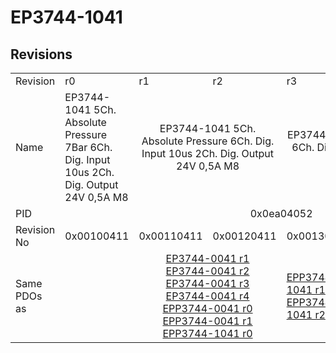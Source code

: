 # EP3744-1041

## Revisions
<table>
<tr>
<td>Revision</td>
<td>r0</td>
<td>r1</td>
<td>r2</td>
<td>r3</td>
<td>r4</td>
<td>r5</td>
</tr>
<tr>
<td>Name</td>
<td>EP3744-1041 5Ch. Absolute Pressure 7Bar 6Ch. Dig. Input 10us 2Ch. Dig. Output 24V 0,5A M8</td>
<td colspan=2 align="center">EP3744-1041 5Ch. Absolute Pressure 6Ch. Dig. Input 10us 2Ch. Dig. Output 24V 0,5A M8</td>
<td colspan=3 align="center">EP3744-1041 5Ch. Absolute Pressure 7Bar 6Ch. Dig. Input 10us 2Ch. Dig. Output 24V 0,5A M8</td>
</tr>
<tr>
<td>PID</td>
<td colspan=6 align="center">0x0ea04052</td>
</tr>
<tr>
<td>Revision No</td>
<td>0x00100411</td>
<td>0x00110411</td>
<td>0x00120411</td>
<td>0x00130411</td>
<td>0x00140411</td>
<td>0x00150411</td>
</tr>
<tr>
<td>Same PDOs as</td>
<td></td>
<td colspan=2 align="center"><a href="EP3744-0041.md">EP3744-0041 r1</a><br/><a href="EP3744-0041.md">EP3744-0041 r2</a><br/><a href="EP3744-0041.md">EP3744-0041 r3</a><br/><a href="EP3744-0041.md">EP3744-0041 r4</a><br/><a href="EPP3744-0041.md">EPP3744-0041 r0</a><br/><a href="EPP3744-0041.md">EPP3744-0041 r1</a><br/><a href="EPP3744-1041.md">EPP3744-1041 r0</a></td>
<td><a href="EPP3744-1041.md">EPP3744-1041 r1</a><br/><a href="EPP3744-1041.md">EPP3744-1041 r2</a></td>
<td><a href="EPP3744-1041.md">EPP3744-1041 r3</a></td>
<td><a href="EP3744-0041.md">EP3744-0041 r5</a><br/><a href="EPP3744-0041.md">EPP3744-0041 r2</a><br/><a href="EPP3744-1041.md">EPP3744-1041 r4</a></td>
</tr>
</table>
